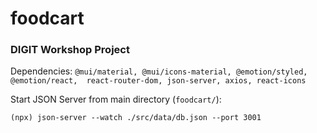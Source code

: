 # foodcart
### DIGIT Workshop Project

Dependencies:
`@mui/material, @mui/icons-material, @emotion/styled, @emotion/react, 
react-router-dom, json-server, axios, react-icons`


Start JSON Server from main directory (`foodcart/`):
```
(npx) json-server --watch ./src/data/db.json --port 3001
```
